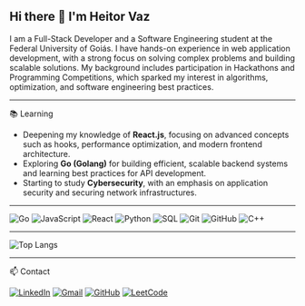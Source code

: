 ## Hi there 👋 I'm Heitor Vaz
I am a Full-Stack Developer and a Software Engineering student at the Federal University of Goiás. I have hands-on experience in web application development, with a strong focus on solving complex problems and building scalable solutions. My background includes participation in Hackathons and Programming Competitions, which sparked my interest in algorithms, optimization, and software engineering best practices.

---

📚 Learning
- Deepening my knowledge of **React.js**, focusing on advanced concepts such as hooks, performance optimization, and modern frontend architecture.
- Exploring **Go (Golang)** for building efficient, scalable backend systems and learning best practices for API development.
- Starting to study **Cybersecurity**, with an emphasis on application security and securing network infrastructures.

---

![Go](https://img.shields.io/badge/Go-00ADD8?style=flat&logo=go&logoColor=white)
![JavaScript](https://img.shields.io/badge/JavaScript-F7DF1E?style=flat&logo=javascript&logoColor=black)
![React](https://img.shields.io/badge/React-20232A?style=flat&logo=react&logoColor=61DAFB)
![Python](https://img.shields.io/badge/Python-3776AB?style=flat&logo=python&logoColor=white)
![SQL](https://img.shields.io/badge/SQL-4479A1?style=flat&logo=sqlite&logoColor=white)
![Git](https://img.shields.io/badge/Git-F05032?style=flat&logo=git&logoColor=white)
![GitHub](https://img.shields.io/badge/GitHub-181717?style=flat&logo=github&logoColor=white)
![C++](https://img.shields.io/badge/C++-00599C?style=flat&logo=c%2B%2B&logoColor=white)


---

![Top Langs](https://github-readme-stats.vercel.app/api/top-langs/?username=Heitorvazeg&layout=compact&langs_count=8&theme=tokyonight)

---

📫 Contact


[![LinkedIn](https://img.shields.io/badge/LinkedIn-0A66C2?style=for-the-badge&logo=linkedin&logoColor=white)](https://www.linkedin.com/in/heitor-vaz/)
[![Gmail](https://img.shields.io/badge/Gmail-D14836?style=for-the-badge&logo=gmail&logoColor=white)](mailto:heitorvazeg@gmail.com)
[![GitHub](https://img.shields.io/badge/GitHub-181717?style=for-the-badge&logo=github&logoColor=white)](https://github.com/Heitorvazeg)
[![LeetCode](https://img.shields.io/badge/LeetCode-FFA116?style=for-the-badge&logo=leetcode&logoColor=black)](https://leetcode.com/u/HeitorVaz/)


<!--
**Heitorvazeg/Heitorvazeg** is a ✨ _special_ ✨ repository because its `README.md` (this file) appears on your GitHub profile.

Here are some ideas to get you started:

- 🔭 I’m currently working on ...
- 🌱 I’m currently learning ...
- 👯 I’m looking to collaborate on ...
- 🤔 I’m looking for help with ...
- 💬 Ask me about ...
- 📫 How to reach me: ...
- 😄 Pronouns: ...
- ⚡ Fun fact: ...
-->
